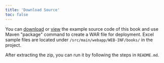 ```yaml
---
title: 'Download Source'
toc: false
---
```

You can  [download](https://github.com/keikai) or
[view](https://github.com/keikai) the example source code of this
book and use Maven "package" command to create a WAR file for
deployment. Excel sample files are located under
`/src/main/webapp/WEB-INF/books/` in the project.

After extracting the zip, you can run it by following the steps in `README.md`.
